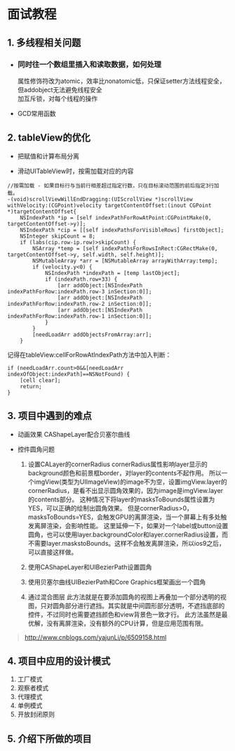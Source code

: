 # 面试教程

## 1. 多线程相关问题
* ### 同时往一个数组里插入和读取数据，如何处理
  属性修饰符改为atomic，效率比nonatomic低，只保证setter方法线程安全，但addobject无法避免线程安全   
  加互斥锁，对每个线程的操作

* GCD常用函数

## 2. tableView的优化
* 把赋值和计算布局分离

* 滑动UITableView时，按需加载对应的内容
```
//按需加载 - 如果目标行与当前行相差超过指定行数，只在目标滚动范围的前后指定3行加载。
-(void)scrollViewWillEndDragging:(UIScrollView *)scrollView withVelocity:(CGPoint)velocity targetContentOffset:(inout CGPoint *)targetContentOffset{
    NSIndexPath *ip = [self indexPathForRowAtPoint:CGPointMake(0, targetContentOffset->y)];
    NSIndexPath *cip = [[self indexPathsForVisibleRows] firstObject];
    NSInteger skipCount = 8;
    if (labs(cip.row-ip.row)>skipCount) {
        NSArray *temp = [self indexPathsForRowsInRect:CGRectMake(0, targetContentOffset->y, self.width, self.height)];
        NSMutableArray *arr = [NSMutableArray arrayWithArray:temp];
        if (velocity.y<0) {
            NSIndexPath *indexPath = [temp lastObject];
            if (indexPath.row+33) {
                [arr addObject:[NSIndexPath indexPathForRow:indexPath.row-3 inSection:0]];
                [arr addObject:[NSIndexPath indexPathForRow:indexPath.row-2 inSection:0]];
                [arr addObject:[NSIndexPath indexPathForRow:indexPath.row-1 inSection:0]];
            }
        }
        [needLoadArr addObjectsFromArray:arr];
    }
```
记得在tableView:cellForRowAtIndexPath方法中加入判断：
```
if (needLoadArr.count>0&&[needLoadArr indexOfObject:indexPath]==NSNotFound) {
    [cell clear];
    return;
}
```

## 3. 项目中遇到的难点
* 动画效果
  CAShapeLayer配合贝塞尔曲线

* 控件圆角问题
  1. 设置CALayer的cornerRadius
    cornerRadius属性影响layer显示的background颜色和前景框border，对layer的contents不起作用。
    所以一个imgView(类型为UIImageView)的image不为空，设置imgView.layer的cornerRadius，是看不出显示圆角效果的，因为image是imgView.layer的contents部分。
    这种情况下将layer的masksToBounds属性设置为YES，可以正确的绘制出圆角效果。
    但是cornerRadius>0，masksToBounds=YES，会触发GPU的离屏渲染，当一个屏幕上有多处触发离屏渲染，会影响性能。
    这里延伸一下，如果对一个label或button设置圆角，也可以使用layer.backgroundColor和layer.cornerRadius设置，而不需要layer.maskstoBounds。这样不会触发离屏渲染，所以ios9之后，可以直接这样做。

  2. 使用CAShapeLayer和UIBezierPath设置圆角

  3. 使用贝塞尔曲线UIBezierPath和Core Graphics框架画出一个圆角

  4. 通过混合图层
    此方法就是在要添加圆角的视图上再叠加一个部分透明的视图，只对圆角部分进行遮挡。其实就是中间圆形部分透明，不遮挡底部的控件，不过同时也需要遮挡颜色和view背景色一致才行。
    此方法虽然是最优解，没有离屏渲染，没有额外的CPU计算，但是应用范围有限。
> http://www.cnblogs.com/yajunLi/p/6509158.html

## 4. 项目中应用的设计模式
1. 工厂模式
2. 观察者模式
3. 代理模式
4. 单例模式
5. 开放封闭原则

## 5. 介绍下所做的项目